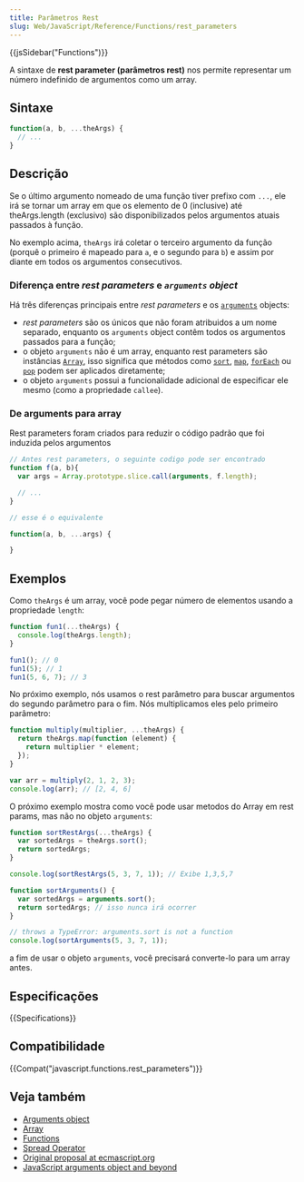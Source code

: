 ```yaml
---
title: Parâmetros Rest
slug: Web/JavaScript/Reference/Functions/rest_parameters
---
```


{{jsSidebar("Functions")}}

A sintaxe de **rest parameter (parâmetros rest)** nos permite representar um número indefinido de argumentos como um array.

## Sintaxe

```js
function(a, b, ...theArgs) {
  // ...
}
```

## Descrição

Se o último argumento nomeado de uma função tiver prefixo com `...`, ele irá se tornar um array em que os elemento de 0 (inclusive) até theArgs.length (exclusivo) são disponibilizados pelos argumentos atuais passados à função.

No exemplo acima, `theArgs` irá coletar o terceiro argumento da função (porquê o primeiro é mapeado para `a`, e o segundo para `b`) e assim por diante em todos os argumentos consecutivos.

### Diferença entre _rest parameters_ e _`arguments` object_

Há três diferenças principais entre _rest parameters_ e os [`arguments`](/pt-BR/docs/Web/JavaScript/Reference/Functions/arguments) objects:

- _rest parameters_ são os únicos que não foram atribuidos a um nome separado, enquanto os `arguments` object contêm todos os argumentos passados para a função;
- o objeto `arguments` não é um array, enquanto rest parameters são instâncias [`Array`](/pt-BR/docs/Web/JavaScript/Reference/Global_Objects/Array), isso significa que métodos como [`sort`](/pt-BR/docs/Web/JavaScript/Reference/Global_Objects/Array/sort), [`map`](/pt-BR/docs/Web/JavaScript/Reference/Global_Objects/Array/map), [`forEach`](/pt-BR/docs/Web/JavaScript/Reference/Global_Objects/Array/forEach) ou [`pop`](/pt-BR/docs/Web/JavaScript/Reference/Global_Objects/Array/pop) podem ser aplicados diretamente;
- o objeto `arguments` possui a funcionalidade adicional de especificar ele mesmo (como a propriedade `callee`).

### De arguments para array

Rest parameters foram criados para reduzir o código padrão que foi induzida pelos argumentos

```js
// Antes rest parameters, o seguinte codigo pode ser encontrado
function f(a, b){
  var args = Array.prototype.slice.call(arguments, f.length);

  // ...
}

// esse é o equivalente

function(a, b, ...args) {

}
```

## Exemplos

Como `theArgs` é um array, você pode pegar número de elementos usando a propriedade `length`:

```js
function fun1(...theArgs) {
  console.log(theArgs.length);
}

fun1(); // 0
fun1(5); // 1
fun1(5, 6, 7); // 3
```

No próximo exemplo, nós usamos o rest parâmetro para buscar argumentos do segundo parâmetro para o fim. Nós multiplicamos eles pelo primeiro parâmetro:

```js
function multiply(multiplier, ...theArgs) {
  return theArgs.map(function (element) {
    return multiplier * element;
  });
}

var arr = multiply(2, 1, 2, 3);
console.log(arr); // [2, 4, 6]
```

O próximo exemplo mostra como você pode usar metodos do Array em rest params, mas não no objeto `arguments`:

```js
function sortRestArgs(...theArgs) {
  var sortedArgs = theArgs.sort();
  return sortedArgs;
}

console.log(sortRestArgs(5, 3, 7, 1)); // Exibe 1,3,5,7

function sortArguments() {
  var sortedArgs = arguments.sort();
  return sortedArgs; // isso nunca irá ocorrer
}

// throws a TypeError: arguments.sort is not a function
console.log(sortArguments(5, 3, 7, 1));
```

a fim de usar o objeto `arguments`, você precisará converte-lo para um array antes.

## Especificações

{{Specifications}}

## Compatibilidade

{{Compat("javascript.functions.rest_parameters")}}

## Veja também

- [Arguments object](/pt-BR/docs/Web/JavaScript/Reference/Functions/arguments)
- [Array](/pt-BR/docs/Web/JavaScript/Reference/Global_Objects/Array)
- [Functions](/pt-BR/docs/Web/JavaScript/Reference/Functions)
- [Spread Operator](/pt-BR/docs/Web/JavaScript/Reference/Operators/Spread_operator)
- [Original proposal at ecmascript.org](http://wiki.ecmascript.org/doku.php?id=harmony:rest_parameters)
- [JavaScript arguments object and beyond](http://javascriptweblog.wordpress.com/2011/01/18/javascripts-arguments-object-and-beyond/)
